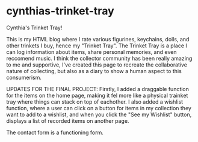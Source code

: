 # cynthias-trinket-tray
Cynthia's Trinket Tray! 

This is my HTML blog where I rate various figurines, keychains, dolls, and other trinkets I buy, hence my "Trinket Tray". The Trinket Tray is a place I can log information about items, share personal memories, and even reccomend music. I think the collector community has been really amazing to me and supportive, I've created this page to recreate the collaborative nature of collecting, but also as a diary to show a human aspect to this consumerism. 

UPDATES FOR THE FINAL PROJECT: 
Firstly, I added a draggable function for the items on the home page, making it fel more like a physical trainket tray where things can stack on top of eachother. 
I also added a wishlist function, where a user can click on a button for items in my collection they want to add to a wishlist, and when you click the "See my Wishlist" button, displays a list of recorded items on another page.

The contact form is a functioning form. 
